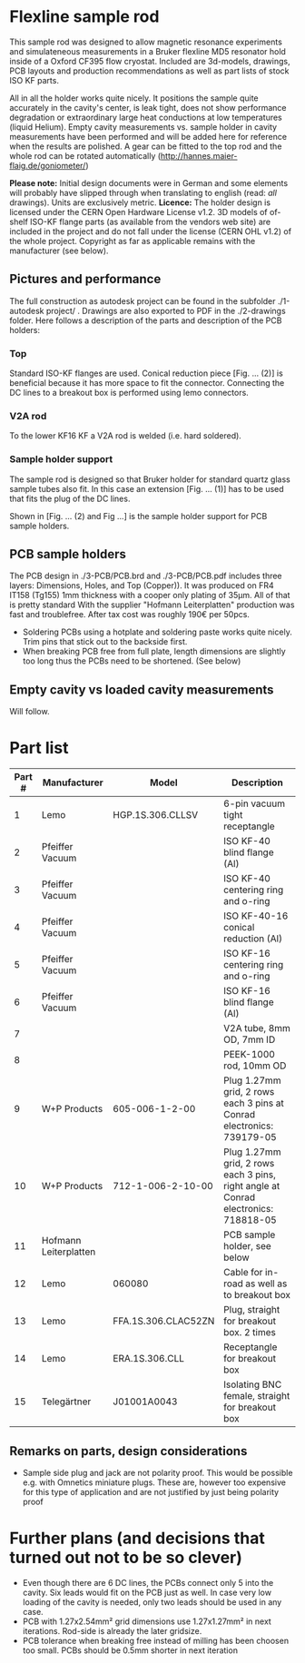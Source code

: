 # Flexline sample rod

This sample rod was designed to allow magnetic resonance experiments and simulateneous measurements in a Bruker flexline MD5 resonator hold inside of a Oxford CF395 flow cryostat. Included are 3d-models, drawings, PCB layouts and production recommendations as well as part lists of stock ISO KF parts.

All in all the holder works quite nicely. It positions the sample quite accurately in the cavity's center, is leak tight, does not show performance degradation or extraordinary large heat conductions at low temperatures (liquid Helium). Empty cavity measurements vs. sample holder in cavity measurements have been performed and will be added here for reference when the results are polished. A gear can be fitted to the top rod and the whole rod can be rotated automatically (http://hannes.maier-flaig.de/goniometer/)

**Please note:** Initial design documents were in German and some elements will probably have slipped through when translating to english (read: _all_ drawings). Units are exclusively metric. 
**Licence:** The holder design is licensed under the CERN Open Hardware License v1.2. 3D models of of-shelf ISO-KF flange parts (as available from the vendors web site) are included in the project and do not fall under the license (CERN OHL v1.2) of the whole project. Copyright as far as applicable remains with the manufacturer (see below).


## Pictures and performance

The full construction as autodesk project can be found in the subfolder ./1-autodesk project/ . Drawings are also exported
to PDF in the ./2-drawings folder. Here follows a description of the parts and description of the PCB holders:

### Top
Standard ISO-KF flanges are used. Conical reduction piece [Fig. ... (2)] is beneficial because it has more space to fit the connector.
Connecting the DC lines to a breakout box is performed using lemo connectors.

### V2A rod
To the lower KF16 KF a V2A rod is welded (i.e. hard soldered).

### Sample holder support
The sample rod is designed so that Bruker holder for standard quartz glass sample tubes also fit.
In this case an extension [Fig. ... (1)] has to be used that fits the plug of the DC lines.

Shown in [Fig. ... (2) and Fig ...] is the sample holder support for PCB sample holders.

## PCB sample holders
The PCB design in ./3-PCB/PCB.brd and ./3-PCB/PCB.pdf includes three layers: Dimensions, Holes, and Top (Copper)).
It was produced on FR4 IT158 (Tg155) 1mm thickness with a cooper only plating of 35µm. All of that is pretty standard
With the supplier "Hofmann Leiterplatten" production was fast and troublefree. After tax cost was roughly 190€ per 50pcs.

 + Soldering PCBs using a hotplate and soldering paste works quite nicely. Trim pins that stick out to the backside first.
 + When breaking PCB free from full plate, length dimensions are slightly too long thus the PCBs need to be shortened. (See below)

## Empty cavity vs loaded cavity measurements

Will follow.


# Part list

| Part # | Manufacturer          | Model               | Description                                                                        |
|--------|-----------------------|---------------------|------------------------------------------------------------------------------------|
| 1      | Lemo                  | HGP.1S.306.CLLSV    | 6-pin vacuum tight receptangle                                                     |
| 2      | Pfeiffer Vacuum       |                     | ISO KF-40 blind flange (Al)                                                        |
| 3      | Pfeiffer Vacuum       |                     | ISO KF-40 centering ring and o-ring                                                |
| 4      | Pfeiffer Vacuum       |                     | ISO KF-40-16 conical reduction (Al)                                                |
| 5      | Pfeiffer Vacuum       |                     | ISO KF-16 centering ring and o-ring                                                |
| 6      | Pfeiffer Vacuum       |                     | ISO KF-16 blind flange (Al)                                                        |
| 7      |                       |                     | V2A tube, 8mm OD, 7mm ID                                                           |
| 8      |                       |                     | PEEK-1000 rod, 10mm OD                                                             |
| 9      | W+P Products          | 605-006-1-2-00      | Plug 1.27mm grid, 2 rows each 3 pins at Conrad electronics: 739179-05              |
| 10     | W+P Products          | 712-1-006-2-10-00   | Plug 1.27mm grid, 2 rows each 3 pins, right angle at Conrad electronics: 718818-05 |
| 11     | Hofmann Leiterplatten |                     | PCB sample holder, see below                                                       |
| 12     | Lemo                  | 060080              | Cable for in-road as well as to breakout box                                       |
| 13     | Lemo                  | FFA.1S.306.CLAC52ZN | Plug, straight for breakout box. 2 times                                           |
| 14     | Lemo                  | ERA.1S.306.CLL      | Receptangle for breakout box                                                       |
| 15     | Telegärtner           | J01001A0043         | Isolating BNC female, straight for breakout box                                    |

## Remarks on parts, design considerations
 +  Sample side plug and jack are not polarity proof. This would be possible e.g. with Omnetics miniature plugs. 
    These are, however too expensive for this type of application and are not justified by just being polarity proof


# Further plans (and decisions that turned out not to be so clever)

 + Even though there are 6 DC lines, the PCBs connect only 5 into the cavity. Six leads would fit on the PCB just as well. 
   In case very low loading of the cavity is needed, only two leads should be used in any case.
 + PCB with 1.27x2.54mm² grid dimensions use 1.27x1.27mm² in next iterations. Rod-side is already the later gridsize.
 + PCB tolerance when breaking free instead of milling has been choosen too small. PCBs should be 0.5mm shorter in next iteration






